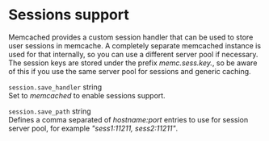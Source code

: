 Sessions support
================

Memcached provides a custom session handler that can be used to store
user sessions in memcache. A completely separate memcached instance is
used for that internally, so you can use a different server pool if
necessary. The session keys are stored under the prefix
*memc.sess.key.*, so be aware of this if you use the same server pool
for sessions and generic caching.

`session.save_handler` <span class="type">string</span>  
Set to *memcached* to enable sessions support.

`session.save_path` <span class="type">string</span>  
Defines a comma separated of *hostname:port* entries to use for session
server pool, for example *"sess1:11211, sess2:11211"*.
